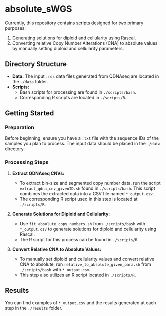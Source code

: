 # absolute_sWGS

Currently, this repository contains scripts designed for two primary purposes:

1. Generating solutions for diploid and cellularity using Rascal.
2. Converting relative Copy Number Alterations (CNA) to absolute values by manually setting diploid and cellularity parameters.

## Directory Structure

- **Data:** The input `.rds` data files generated from QDNAseq are located in the `./data` folder.
- **Scripts:** 
  - Bash scripts for processing are found in `./scripts/bash`.
  - Corresponding R scripts are located in `./scripts/R`.

## Getting Started

### Preparation

Before beginning, ensure you have a `.txt` file with the sequence IDs of the samples you plan to process. The input data should be placed in the `./data` directory.

### Processing Steps

1. **Extract QDNAseq CNVs:**
   - To extract bin-size and segmented copy number data, run the script `extract_qdna_cnv_givenID.sh` found in `./scripts/bash`. This script combines the extracted data into a CSV file named `*_output.csv`.
   - The corresponding R script used in this step is located at `./scripts/R`.

2. **Generate Solutions for Diploid and Cellularity:**
   - Use `fit_absolute_copy_numbers.sh` from `./scripts/bash` with `*_output.csv` to generate solutions for diploid and cellularity using Rascal.
   - The R script for this process can be found in `./scripts/R`.

3. **Convert Relative CNA to Absolute Values:**
   - To manually set diploid and cellularity values and convert relative CNA to absolute, run `relative_to_absolute_given_para.sh` from `./scripts/bash` with `*_output.csv`.
   - This step also utilizes an R script located in `./scripts/R`.

## Results

You can find examples of `*_output.csv` and the results generated at each step in the `./results` folder.



